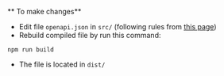 ** To make changes**
- Edit file `openapi.json` in `src/` (following rules from [this page](https://swagger.io))
- Rebuild compiled file by run this command:
```
npm run build
```
- The file is located in `dist/`